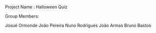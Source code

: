 Project Name : Halloween Quiz 

Group Members:

Josué Ormonde
João Pereira
Nuno Rodrigues
João Armas
Bruno Bastos


